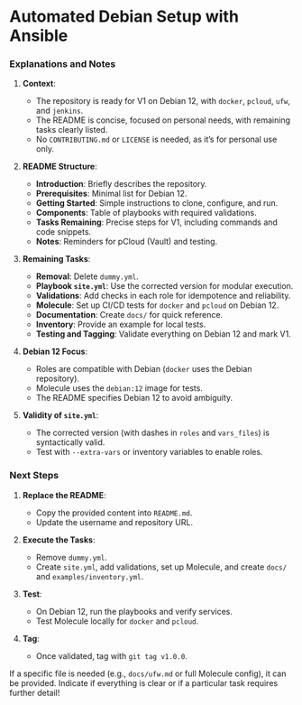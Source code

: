 # Automated Debian Setup with Ansible

### Explanations and Notes

1. **Context**:  
   - The repository is ready for V1 on Debian 12, with `docker`, `pcloud`, `ufw`, and `jenkins`.  
   - The README is concise, focused on personal needs, with remaining tasks clearly listed.  
   - No `CONTRIBUTING.md` or `LICENSE` is needed, as it’s for personal use only.

2. **README Structure**:  
   - **Introduction**: Briefly describes the repository.  
   - **Prerequisites**: Minimal list for Debian 12.  
   - **Getting Started**: Simple instructions to clone, configure, and run.  
   - **Components**: Table of playbooks with required validations.  
   - **Tasks Remaining**: Precise steps for V1, including commands and code snippets.  
   - **Notes**: Reminders for pCloud (Vault) and testing.

3. **Remaining Tasks**:  
   - **Removal**: Delete `dummy.yml`.  
   - **Playbook `site.yml`**: Use the corrected version for modular execution.  
   - **Validations**: Add checks in each role for idempotence and reliability.  
   - **Molecule**: Set up CI/CD tests for `docker` and `pcloud` on Debian 12.  
   - **Documentation**: Create `docs/` for quick reference.  
   - **Inventory**: Provide an example for local tests.  
   - **Testing and Tagging**: Validate everything on Debian 12 and mark V1.

4. **Debian 12 Focus**:  
   - Roles are compatible with Debian (`docker` uses the Debian repository).  
   - Molecule uses the `debian:12` image for tests.  
   - The README specifies Debian 12 to avoid ambiguity.

5. **Validity of `site.yml`**:  
   - The corrected version (with dashes in `roles` and `vars_files`) is syntactically valid.  
   - Test with `--extra-vars` or inventory variables to enable roles.

### Next Steps

1. **Replace the README**:  
   - Copy the provided content into `README.md`.  
   - Update the username and repository URL.

2. **Execute the Tasks**:  
   - Remove `dummy.yml`.  
   - Create `site.yml`, add validations, set up Molecule, and create `docs/` and `examples/inventory.yml`.

3. **Test**:  
   - On Debian 12, run the playbooks and verify services.  
   - Test Molecule locally for `docker` and `pcloud`.

4. **Tag**:  
   - Once validated, tag with `git tag v1.0.0`.  

If a specific file is needed (e.g., `docs/ufw.md` or full Molecule config), it can be provided. Indicate if everything is clear or if a particular task requires further detail!
